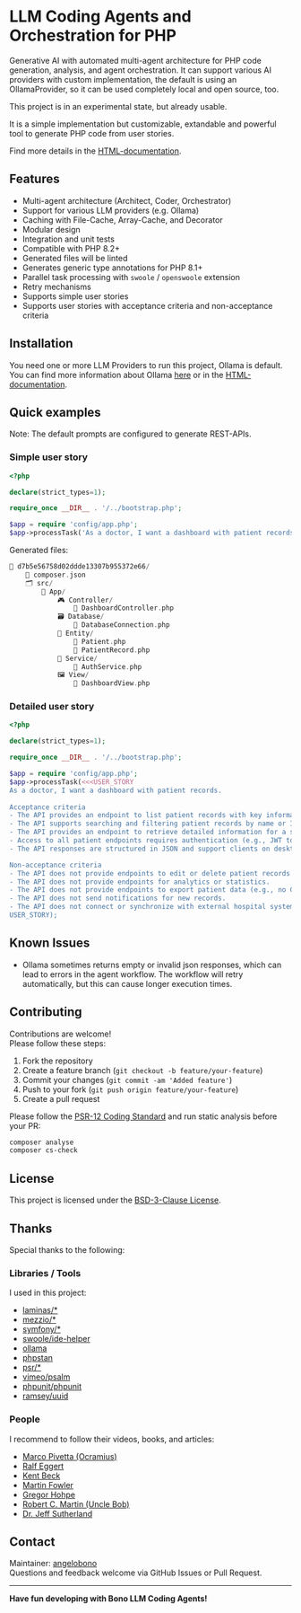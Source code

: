 # LLM Coding Agents and Orchestration for PHP

Generative AI with automated multi-agent architecture for PHP code generation,
analysis, and agent orchestration. It can support various AI providers with custom
implementation, the default is using an OllamaProvider, so it can be used
completely local and open source, too.

This project is in an experimental state, but already usable.

It is a simple implementation but customizable, extandable and powerful tool to
generate PHP code from user stories.

Find more details in the [HTML-documentation](https://angelobono.github.io/bono-llm-coding-agents/).

## Features

- Multi-agent architecture (Architect, Coder, Orchestrator)
- Support for various LLM providers (e\.g\. Ollama)
- Caching with File\-Cache, Array\-Cache, and Decorator
- Modular design
- Integration and unit tests
- Compatible with PHP 8\.2\+
- Generated files will be linted
- Generates generic type annotations for PHP 8\.1\+
- Parallel task processing with `swoole` / `openswoole` extension
- Retry mechanisms
- Supports simple user stories
- Supports user stories with acceptance criteria and non-acceptance criteria

## Installation

You need one or more LLM Providers to run this project, Ollama is default.
You can find more information about Ollama [here](https://ollama.com/)
or in the [HTML-documentation](https://angelobono.github.io/bono-llm-coding-agents/).

## Quick examples

Note: The default prompts are configured to generate REST-APIs.

### Simple user story

```php
<?php

declare(strict_types=1);

require_once __DIR__ . '/../bootstrap.php';

$app = require 'config/app.php';
$app->processTask('As a doctor, I want a dashboard with patient records.');
```

Generated files:

```php
📂 d7b5e56758d02ddde13307b955372e66/
    📄 composer.json
    🗂️ src/
        📂 App/
            🎮 Controller/
                📄 DashboardController.php
            🗃️ Database/
                📄 DatabaseConnection.php
            📂 Entity/
                📄 Patient.php
                📄 PatientRecord.php
            🔧 Service/
                📄 AuthService.php
            🖼️ View/
                📄 DashboardView.php
```

### Detailed user story

```php
<?php

declare(strict_types=1);

require_once __DIR__ . '/../bootstrap.php';

$app = require 'config/app.php';
$app->processTask(<<<USER_STORY
As a doctor, I want a dashboard with patient records.
            
Acceptance criteria
- The API provides an endpoint to list patient records with key information (GET /api/patients returns name, ID, diagnosis).
- The API supports searching and filtering patient records by name or ID via query parameters (GET /api/patients?name=...&id=...).
- The API provides an endpoint to retrieve detailed information for a single patient (GET /api/patients/{id}).
- Access to all patient endpoints requires authentication (e.g., JWT token).
- The API responses are structured in JSON and support clients on desktop and tablet.

Non-acceptance criteria
- The API does not provide endpoints to edit or delete patient records (PUT, DELETE are not available).
- The API does not provide endpoints for analytics or statistics.
- The API does not provide endpoints to export patient data (e.g., no CSV/PDF export).
- The API does not send notifications for new records.
- The API does not connect or synchronize with external hospital systems.
USER_STORY);
```

## Known Issues

- Ollama sometimes returns empty or invalid json responses, which can lead to errors in the agent workflow. The
  workflow will retry automatically, but this can cause longer execution times.

## Contributing

Contributions are welcome!  
Please follow these steps:

1. Fork the repository
2. Create a feature branch (`git checkout -b feature/your-feature`)
3. Commit your changes (`git commit -am 'Added feature'`)
4. Push to your fork (`git push origin feature/your-feature`)
5. Create a pull request

Please follow the [PSR\-12 Coding Standard](https://www.php-fig.org/psr/psr-12/) and run static
analysis before your PR:

```bash
composer analyse
composer cs-check
```

## License

This project is licensed under the [BSD-3-Clause License](LICENSE.md).

## Thanks

Special thanks to the following:

### Libraries / Tools

I used in this project:

- [laminas/*](https://laminas.dev/)
- [mezzio/*](https://mezzio.dev/)
- [symfony/*](https://symfony.com/)
- [swoole/ide-helper](https://github.com/swoole/ide-helper)
- [ollama](https://ollama.com/)
- [phpstan](https://phpstan.org/)
- [psr/*](https://www.php-fig.org/)
- [vimeo/psalm](https://github.com/vimeo/psalm)
- [phpunit/phpunit](https://github.com/phpunit/phpunit)
- [ramsey/uuid](https://github.com/ramsey/uuid)

### People

I recommend to follow their videos, books, and articles:

- [Marco Pivetta (Ocramius)](https://github.com/ocramius)
- [Ralf Eggert](https://github.com/ralfeggert)
- [Kent Beck](https://github.com/kentbeck)
- [Martin Fowler](https://github.com/martinfowler)
- [Gregor Hohpe](https://github.com/elit0451/EIPatterns)
- [Robert C. Martin (Uncle Bob)](https://github.com/unclebob)
- [Dr. Jeff Sutherland](https://github.com/scrumatscale/official-guide)

## Contact

Maintainer: [angelobono](https://github.com/angelobono)  
Questions and feedback welcome via GitHub Issues or Pull Request.

---

**Have fun developing with Bono LLM Coding Agents!**
